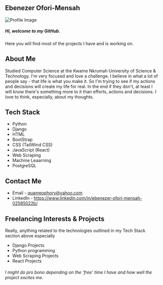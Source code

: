 ## Ebenezer Ofori-Mensah
![Profile Image](https://avatars.githubusercontent.com/u/50950951?s=400&u=457fd8468cbec2293c8beea9710a8e33ad75f485&v=4)
##### Hi, welcome to my GitHub. 
Here you will find most of the projects I have and is working on. 
## About Me
Studied Computer Science at the Kwame Nkrumah University of Science & Technology.
I'm very focused and love a challenge. I believe in what a lot of people say - that life is what you make it. So I'm trying to see if my actions and decisions will create my life for real. In the end if they don't, at least I will know there's something more to it than efforts, actions and decisions. I love to think, especially, about my thoughts.
## Tech Stack
- Python
- Django
- HTML
- BootStrap
- CSS (TailWind CSS)
- JavaScript (React)
- Web Scraping
- Machine Leaarning
- PostgreSQL
## Contact Me
- Email - quameophory@yahoo.com
- LinkedIn - https://www.linkedin.com/in/ebenezer-ofori-mensah-02585022b/
## Freelancing Interests & Projects
Really, anything related to the technologies outlined in my Tech Stack section above especially
- Django Projects
- Python programming
- Web Scraping Projects
- React Projects
###### I might do pro bono depending on the 'free' time I have and how well the project excites me. 
<!---
QuameOphory/QuameOphory is a ✨ special ✨ repository because its `README.md` (this file) appears on your GitHub profile.
You can click the Preview link to take a look at your changes.
--->
